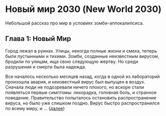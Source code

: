 # Новый мир 2030 (New World 2030)
Небольшой рассказ про мир в условиях зомби-аппокалипсиса.

## Глава 1: Новый Мир

Город лежал в руинах. Улицы, некогда полные жизни и смеха, теперь были пустынными и тихими. Зомби, созданные неизвестным вирусом, бродили по улицам, ища свою следующую жертву. Но среди разрушения и смерти была надежда.

Все началось несколько месяцев назад, когда в одной из лабораторий произошла авария, и неизвестный вирус был выпущен в воздух. Сначала люди не подозревали ничего плохого, но вскоре стали появляться первые симптомы: лихорадка, головная боль, и странное поведение. Правительство попыталось остановить распространение вируса, но было уже слишком поздно. Вирус быстро распространился по всему миру, и ... ([далее](Chapter_1.md))
